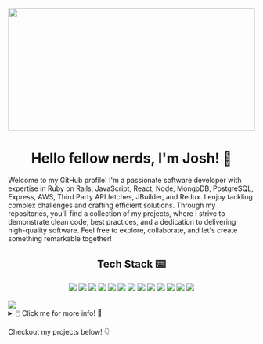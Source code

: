 <img src="[https://wallpaperforu.com/wp-content/uploads/2021/03/Wallpaper-Lofi-Anime-Original-Bed-Chair-Computer-Night-Ro43-scaled.jpg](https://p1.hiclipart.com/preview/317/408/958/classroom-cartoon-software-developer-computer-software-teamwork-software-engineering-computer-programming-flat-design-education-png-clipart.jpg)" height=250px width=100% align="center"/>

<br>

<div align="center">
    <h1>Hello fellow nerds, I'm Josh! 🥷</h1>
</div>


Welcome to my GitHub profile! I'm a passionate software developer with expertise in Ruby on Rails, JavaScript, React, Node, MongoDB, PostgreSQL, Express, AWS, Third Party API fetches, JBuilder, and Redux. I enjoy tackling complex challenges and crafting efficient solutions. Through my repositories, you'll find a collection of my projects, where I strive to demonstrate clean code, best practices, and a dedication to delivering high-quality software. Feel free to explore, collaborate, and let's create something remarkable together!

<div align="center">
    <h2>Tech Stack ⌨️</h2>
</div>
<div align="center">
    <img src="https://img.shields.io/badge/HTML5-E34F26?style=for-the-badge&logo=html5&logoColor=white"/>
    <img src="https://img.shields.io/badge/CSS3-1572B6?style=for-the-badge&logo=css3&logoColor=white"/>
    <img src="https://img.shields.io/badge/React-20232A?style=for-the-badge&logo=react&logoColor=61DAFB"/>
    <img src="https://img.shields.io/badge/JavaScript-323330?style=for-the-badge&logo=javascript&logoColor=F7DF1E"/>
    <img src="https://img.shields.io/badge/Node.js-43853D?style=for-the-badge&logo=node.js&logoColor=white"/>
    <img src="https://img.shields.io/badge/Express.js-404D59?style=for-the-badge"/>
    <img src="https://img.shields.io/badge/Redux-593D88?style=for-the-badge&logo=redux&logoColor=white"/>
    <img src="https://img.shields.io/badge/Ruby-CC342D?style=for-the-badge&logo=ruby&logoColor=white"/>
    <img src="https://img.shields.io/badge/Ruby_on_Rails-CC0000?style=for-the-badge&logo=ruby-on-rails&logoColor=white"/>
    <img src="https://img.shields.io/badge/PostgreSQL-316192?style=for-the-badge&logo=postgresql&logoColor=white"/>
    <img src="https://img.shields.io/badge/MongoDB-4EA94B?style=for-the-badge&logo=mongodb&logoColor=white"/>
    <img src="https://img.shields.io/badge/Heroku-430098?style=for-the-badge&logo=heroku&logoColor=white"/>
    <img src="https://img.shields.io/badge/Amazon_AWS-232F3E?style=for-the-badge&logo=amazon-aws&logoColor=white"/>
</div>

<br>
<img src="https://media.tenor.com/y2JXkY1pXkwAAAAC/cat-computer.gif"/>
<br>

<div>
<details>
<summary> 🖱️ Click me for more info! 🥺</summary>

```ruby
puts "Hello World!"

class Human 
    attr_reader: :first_name, :last_name, :age, :hobbies

    def initialization(first_name, last_name)
        @first_name = "Joshua"
        @last_name = "Lee"
        @hobbies = [
            "collecting sneakers",
            "concerts and festivals (i've seen over 100 artists)",
            "gaming(primarily FPS like Apex Legends)",
            "learning",
            "traveling",
            "watching anime/reading manga"
        ]
    end

    def location
        location = "San Francisco, CA born and raised"
    end

    def education
        educations = {
            "App Academy" : "16 Week Full Stack BootCamp"
            "San Francisco State University" : "Consumer and Family Studies",
            }
        work = { 
            "Sunset Neighborhood Beacon Center" : "Program Coordinator" 
            }
    end

    def languages_learned_at_app_academy
        language_arr = [
            "Ruby", 
            "Ruby On Rails", 
            "JavaScript", 
            "React", 
            "HTML", 
            "CSS/SCSS",
            "SQL/PostgreSQL", 
            "MongoDB",
            "Express",
            "Node.js",
            "AWS"
        ]
    end

    def contact_me
        conact_info = {
            email: "joshua.lee0195@gmail.com",
            linked_in: "https://www.linkedin.com/in/joshua-lee-sf/"
        }
    end
```
<details>
<summary> 🤖 Github Stats</summary>
<a href="https://github-readme-stats.vercel.app/api?username=joshua-lee-sf">
  <img align="center" src="https://github-readme-stats.vercel.app/api?username=joshua-lee-sf" />
</a>
<a href="https://github.com/joshua-lee-sf/github-readme-stats">
  <img align="center" src="https://github-readme-stats.vercel.app/api/top-langs/?username=joshua-lee-sf&layout=compact" />
</a>
</details>
</details>
</div>

Checkout my projects below! 👇
